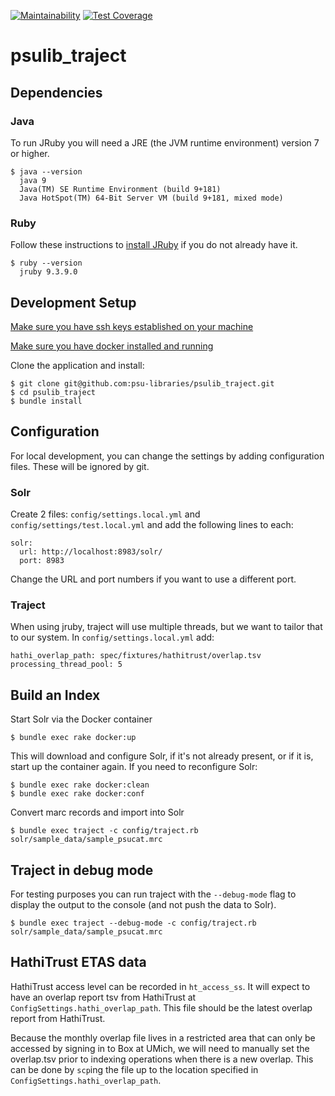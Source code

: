 [![Maintainability](https://api.codeclimate.com/v1/badges/f877d0681e38deb0f3c8/maintainability)](https://codeclimate.com/github/psu-libraries/psulib_traject/maintainability)
[![Test Coverage](https://api.codeclimate.com/v1/badges/f877d0681e38deb0f3c8/test_coverage)](https://codeclimate.com/github/psu-libraries/psulib_traject/test_coverage)

# psulib_traject

## Dependencies

### Java
To run JRuby you will need a JRE (the JVM runtime environment) version 7 or higher.

    $ java --version
      java 9
      Java(TM) SE Runtime Environment (build 9+181)
      Java HotSpot(TM) 64-Bit Server VM (build 9+181, mixed mode)

### Ruby
Follow these instructions to [install JRuby](https://github.com/psu-libraries/psulib_traject/wiki/Install-JRuby) if you
do not already have it.

    $ ruby --version
      jruby 9.3.9.0

## Development Setup

[Make sure you have ssh keys established on your machine](https://help.github.com/articles/generating-a-new-ssh-key-and-adding-it-to-the-ssh-agent/#generating-a-new-ssh-key)

[Make sure you have docker installed and running](https://docs.docker.com/install/)

Clone the application and install:

    $ git clone git@github.com:psu-libraries/psulib_traject.git
    $ cd psulib_traject
    $ bundle install

## Configuration

For local development, you can change the settings by adding configuration files. These will be ignored by git.

### Solr

Create 2 files: `config/settings.local.yml` and `config/settings/test.local.yml` and add the following lines to each:
    
    solr:
      url: http://localhost:8983/solr/
      port: 8983

Change the URL and port numbers if you want to use a different port.

### Traject

When using jruby, traject will use multiple threads, but we want to tailor that to our system. In
`config/settings.local.yml` add:

    hathi_overlap_path: spec/fixtures/hathitrust/overlap.tsv
    processing_thread_pool: 5
   
## Build an Index

Start Solr via the Docker container
    
    $ bundle exec rake docker:up

This will download and configure Solr, if it's not already present, or if it is, start up the container again.
If you need to reconfigure Solr:

    $ bundle exec rake docker:clean
    $ bundle exec rake docker:conf
    
Convert marc records and import into Solr

    $ bundle exec traject -c config/traject.rb solr/sample_data/sample_psucat.mrc 
      
## Traject in debug mode

For testing purposes you can run traject with the `--debug-mode` flag to
display the output to the console (and not push the data to Solr).

    $ bundle exec traject --debug-mode -c config/traject.rb solr/sample_data/sample_psucat.mrc

## HathiTrust ETAS data

HathiTrust access level can be recorded in `ht_access_ss`. It will expect to have an overlap report tsv from HathiTrust
at `ConfigSettings.hathi_overlap_path`. This file should be the latest overlap report from HathiTrust.

Because the monthly overlap file lives in a restricted area that can only be accessed by signing in to Box at UMich, we
will need to manually set the overlap.tsv prior to indexing operations when there is a new overlap. This can be done by
`scp`ing the file up to the location specified in `ConfigSettings.hathi_overlap_path`.
